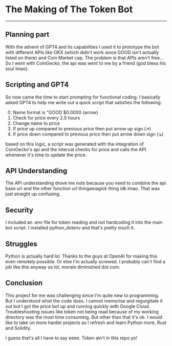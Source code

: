 # The Making of The Token Bot
-----------------------------
## Planning part
With the advent of GPT4 and its capabilities I used it to prototype the bot with different APIs like OKX (which didn't work since GOOD isn't actually listed on there) and Coin Market cap. The problem is that APIs aren't free... So I went with CoinGecko, the api was went to me by a friend (god bless his soul lmao).

## Scripting and GPT4
So now came the time to start prompting for functional coding. I basically asked GPT4 to help me write out a quick script that satisfies the following:

0. Name format is "GOOD $0.0000 (arrow)
1. Check for price every 2.5 hours
2. Change name to price
3. If price up compared to previous price then put arrow up sign (↗️)
4. If price down compared to previous price then put arrow down sign (↘️)

based on this logic, a script was generated with the integration of CoinGecko's api and the interval checks for price and calls the API whenever it's time to update the price.

## API Understanding
The API understanding drove me nuts because you need to combine the api base url and the other function url thingamagick thing idk lmao. That was just straight up confusing.

## Security
I included an .env file for token reading and not hardcoding it into the main bot script. I installed python_dotenv and that's pretty much it.

## Struggles
Python is actually hard lol. Thanks to the guys at OpenAI for making this even remotely possible. Or else I'm actually screwed. I probably can't find a job like this anyway so lol, morale diminished dot com.

## Conclusion
This project for me was challenging since I'm quite new to programming. But I understood what the code does. I cannot memorise and regurgitate it out but I got the price bot up and running quickly with Google Cloud. Troubleshooting issues like token not being read because of my working directory was the most time consuming. But other than that it's ok. I would like to take on more harder projects as I refresh and learn Python more, Rust and Solidity.

I guess that's all I have to say eeee. Token ain't in this repo yo! 
